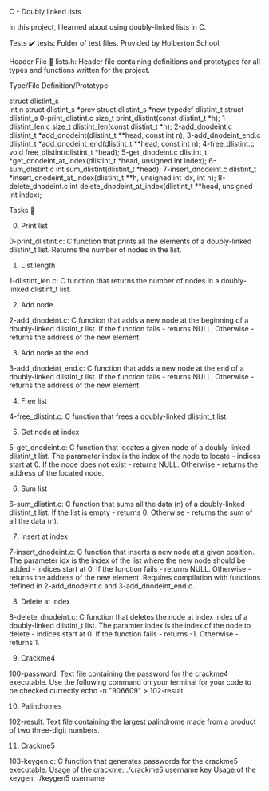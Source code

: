 C - Doubly linked lists

In this project, I learned about using doubly-linked lists in C.

Tests ✔️
tests: Folder of test files. Provided by Holberton School.

Header File 📁
lists.h: Header file containing definitions and prototypes for all types and functions written for the project.

Type/File	Definition/Prototype

struct dlistint_s	
int n
struct dlistint_s *prev
struct dlistint_s *new
typedef dlistint_t	struct dlistint_s
0-print_dlistint.c	size_t print_dlistint(const dlistint_t *h);
1-dlistint_len.c	size_t dlistint_len(const dlistint_t *h);
2-add_dnodeint.c	dlistint_t *add_dnodeint(dlistint_t **head, const int n);
3-add_dnodeint_end.c	dlistint_t *add_dnodeint_end(dlistint_t **head, const int n);
4-free_dlistint.c	void free_dlistint(dlistint_t *head);
5-get_dnodeint.c	dlistint_t *get_dnodeint_at_index(dlistint_t *head, unsigned int index);
6-sum_dlistint.c	int sum_dlistint(dlistint_t *head);
7-insert_dnodeint.c	dlistint_t *insert_dnodeint_at_index(dlistint_t **h, unsigned int idx, int n);
8-delete_dnodeint.c	int delete_dnodeint_at_index(dlistint_t **head, unsigned int index);

Tasks 📃

0. Print list

0-print_dlistint.c: C function that prints all the elements of a doubly-linked dlistint_t list.
Returns the number of nodes in the list.

1. List length

1-dlistint_len.c: C function that returns the number of nodes in a doubly-linked dlistint_t list.

2. Add node

2-add_dnodeint.c: C function that adds a new node at the beginning of a doubly-linked dlistint_t list.
If the function fails - returns NULL.
Otherwise - returns the address of the new element.

3. Add node at the end

3-add_dnodeint_end.c: C function that adds a new node at the end of a doubly-linked dlistint_t list.
If the function fails - returns NULL.
Otherwise - returns the address of the new element.

4. Free list

4-free_dlistint.c: C function that frees a doubly-linked dlistint_t list.

5. Get node at index

5-get_dnodeint.c: C function that locates a given node of a doubly-linked dlistint_t list.
The parameter index is the index of the node to locate - indices start at 0.
If the node does not exist - returns NULL.
Otherwise - returns the address of the located node.

6. Sum list

6-sum_dlistint.c: C function that sums all the data (n) of a doubly-linked dlistint_t list.
If the list is empty - returns 0.
Otherwise - returns the sum of all the data (n).

7. Insert at index

7-insert_dnodeint.c: C function that inserts a new node at a given position.
The parameter idx is the index of the list where the new node should be added - indices start at 0.
If the function fails - returns NULL.
Otherwise - returns the address of the new element.
Requires compilation with functions defined in 2-add_dnodeint.c and 3-add_dnodeint_end.c.

8. Delete at index

8-delete_dnodeint.c: C function that deletes the node at index index of a doubly-linked dlistint_t list.
The paramter index is the index of the node to delete - indices start at 0.
If the function fails - returns -1.
Otherwise - returns 1.

9. Crackme4

100-password: Text file containing the password for the crackme4 executable.
Use the following command on your terminal for your code to be checked currectly echo -n "906609" > 102-result

10. Palindromes

102-result: Text file containing the largest palindrome made from a product of two three-digit numbers.

11. Crackme5

103-keygen.c: C function that generates passwords for the crackme5 executable.
Usage of the crackme: ./crackme5 username key
Usage of the keygen: ./keygen5 username
